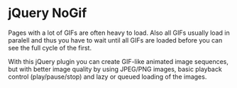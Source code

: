 # jQuery NoGif

Pages with a lot of GIFs are often heavy to load. Also all GIFs usually load in paralell
and thus you have to wait until all GIFs are loaded before you can see the full cycle of
the first.

With this jQuery plugin you can create GIF-like animated image sequences, but with better
image quality by using JPEG/PNG images, basic playback control (play/pause/stop) and lazy
or queued loading of the images.

